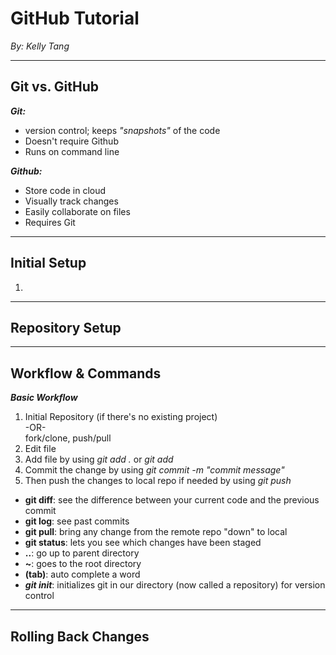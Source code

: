 # GitHub Tutorial

*By: Kelly Tang*

---
## Git vs. GitHub
***Git:***
- version control; keeps *"snapshots"* of the code
-  Doesn't require Github
-  Runs on command line  

***Github:***
- Store code in cloud
- Visually track changes
- Easily collaborate on files
- Requires Git
---
## Initial Setup
1. 


---
## Repository Setup



---
## Workflow & Commands
***Basic Workflow***
1. Initial Repository (if there's no existing project)  
   -OR-  
fork/clone, push/pull
2. Edit file
3. Add file by using *git add .* or *git add <file>*
4. Commit the change by using *git commit -m "commit message"*
5. Then push the changes to local repo if needed by using *git push*  
- **git diff**: see the difference between your current code and the previous commit
- **git log**: see past commits
- **git pull**: bring any change from the remote repo "down" to local
- **git status**: lets you see which changes have been staged
- **..**: go up to parent directory
- **~**: goes to the root directory
- **(tab)**: auto complete a word
- ***git init***: initializes git in our directory (now called a repository) for version control

---
## Rolling Back Changes